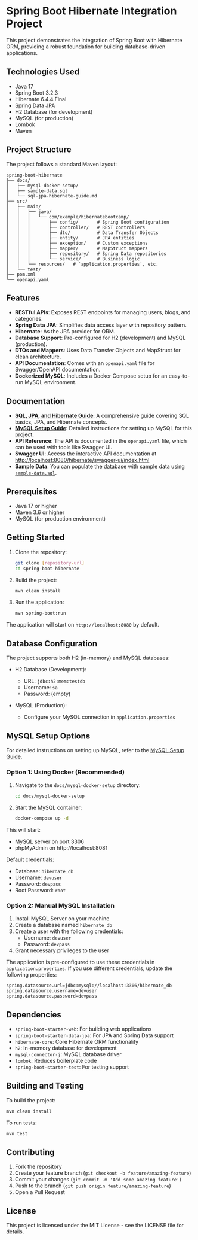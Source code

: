 # Spring Boot Hibernate Integration Project

This project demonstrates the integration of Spring Boot with Hibernate ORM, providing a robust foundation for building database-driven applications.

## Technologies Used

- Java 17
- Spring Boot 3.2.3
- Hibernate 6.4.4.Final
- Spring Data JPA
- H2 Database (for development)
- MySQL (for production)
- Lombok
- Maven

## Project Structure

The project follows a standard Maven layout:

```
spring-boot-hibernate
├── docs/
│   ├── mysql-docker-setup/
│   ├── sample-data.sql
│   └── sql-jpa-hibernate-guide.md
├── src/
│   ├── main/
│   │   ├── java/
│   │   │   └── com/example/hibernatebootcamp/
│   │   │       ├── config/       # Spring Boot configuration
│   │   │       ├── controller/   # REST controllers
│   │   │       ├── dto/          # Data Transfer Objects
│   │   │       ├── entity/       # JPA entities
│   │   │       ├── exception/    # Custom exceptions
│   │   │       ├── mapper/       # MapStruct mappers
│   │   │       ├── repository/   # Spring Data repositories
│   │   │       └── service/      # Business logic
│   │   └── resources/   # `application.properties`, etc.
│   └── test/
├── pom.xml
└── openapi.yaml
```

## Features

- **RESTful APIs**: Exposes REST endpoints for managing users, blogs, and categories.
- **Spring Data JPA**: Simplifies data access layer with repository pattern.
- **Hibernate**: As the JPA provider for ORM.
- **Database Support**: Pre-configured for H2 (development) and MySQL (production).
- **DTOs and Mappers**: Uses Data Transfer Objects and MapStruct for clean architecture.
- **API Documentation**: Comes with an `openapi.yaml` file for Swagger/OpenAPI documentation.
- **Dockerized MySQL**: Includes a Docker Compose setup for an easy-to-run MySQL environment.

## Documentation

- **[SQL, JPA, and Hibernate Guide](./docs/sql-jpa-hibernate-guide.md)**: A comprehensive guide covering SQL basics, JPA, and Hibernate concepts.
- **[MySQL Setup Guide](./docs/mysql-docker-setup/how-to-setup-mysql.md)**: Detailed instructions for setting up MySQL for this project.
- **API Reference**: The API is documented in the `openapi.yaml` file, which can be used with tools like Swagger UI.
- **Swagger UI**: Access the interactive API documentation at [http://localhost:8080/hibernate/swagger-ui/index.html](http://localhost:8080/hibernate/swagger-ui/index.html)
- **Sample Data**: You can populate the database with sample data using [`sample-data.sql`](./docs/sample-data.sql).

## Prerequisites

- Java 17 or higher
- Maven 3.6 or higher
- MySQL (for production environment)

## Getting Started

1. Clone the repository:
   ```bash
   git clone [repository-url]
   cd spring-boot-hibernate
   ```

2. Build the project:
   ```bash
   mvn clean install
   ```

3. Run the application:
   ```bash
   mvn spring-boot:run
   ```

The application will start on `http://localhost:8080` by default.

## Database Configuration

The project supports both H2 (in-memory) and MySQL databases:

- H2 Database (Development):
  - URL: `jdbc:h2:mem:testdb`
  - Username: `sa`
  - Password: (empty)

- MySQL (Production):
  - Configure your MySQL connection in `application.properties`

## MySQL Setup Options

For detailed instructions on setting up MySQL, refer to the [MySQL Setup Guide](./docs/mysql-docker-setup/how-to-setup-mysql.md).

### Option 1: Using Docker (Recommended)

1. Navigate to the `docs/mysql-docker-setup` directory:
   ```bash
   cd docs/mysql-docker-setup
   ```

2. Start the MySQL container:
   ```bash
   docker-compose up -d
   ```

This will start:
- MySQL server on port 3306
- phpMyAdmin on http://localhost:8081

Default credentials:
- Database: `hibernate_db`
- Username: `devuser`
- Password: `devpass`
- Root Password: `root`

### Option 2: Manual MySQL Installation

1. Install MySQL Server on your machine
2. Create a database named `hibernate_db`
3. Create a user with the following credentials:
   - Username: `devuser`
   - Password: `devpass`
4. Grant necessary privileges to the user

The application is pre-configured to use these credentials in `application.properties`. If you use different credentials, update the following properties:

```properties
spring.datasource.url=jdbc:mysql://localhost:3306/hibernate_db
spring.datasource.username=devuser
spring.datasource.password=devpass
```

## Dependencies

- `spring-boot-starter-web`: For building web applications
- `spring-boot-starter-data-jpa`: For JPA and Spring Data support
- `hibernate-core`: Core Hibernate ORM functionality
- `h2`: In-memory database for development
- `mysql-connector-j`: MySQL database driver
- `lombok`: Reduces boilerplate code
- `spring-boot-starter-test`: For testing support

## Building and Testing

To build the project:
```bash
mvn clean install
```

To run tests:
```bash
mvn test
```

## Contributing

1. Fork the repository
2. Create your feature branch (`git checkout -b feature/amazing-feature`)
3. Commit your changes (`git commit -m 'Add some amazing feature'`)
4. Push to the branch (`git push origin feature/amazing-feature`)
5. Open a Pull Request

## License

This project is licensed under the MIT License - see the LICENSE file for details.
